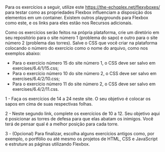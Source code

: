 Para os exercícios a seguir, utilize este https://the-echoplex.net/flexyboxes/ para testar como as propriedades Flexbox influenciam a disposição dos elementos em um container. Existem outros playgrounds para Flexbox como este, e os links para eles estão nos Recursos adicionais.

Como os exercícios serão feitos na própria plataforma, crie um diretório em seu repositório para o site número 1 (problema do sapo) e outro para o site número 2 (problema das torres). Salve o CSS que você criar na plataforma colocando o número do exercício como o nome do arquivo, como nos exemplos abaixo:

* Para o exercício número 15 do site número 1, o CSS deve ser salvo em exercises/6.4/1/15.css;
* Para o exercício número 10 do site número 2, o CSS deve ser salvo em exercises/6.4/2/10.css;
* Para o exercício número 11 do site número 2, o CSS deve ser salvo em exercises/6.4/2/11.css.

1 - Faça os exercícios de 14 a 24 neste site. O seu objetivo é colocar os sapos em cima de suas respectivas folhas.

2 - Neste segundo link, complete os exercícios de 10 a 12. Seu objetivo aqui é posicionar as torres de defesa para que elas abatam os inimigos. Você terá de pensar qual é a melhor posição para cada torre.

3 - (Opcional) Para finalizar, escolha alguns exercícios antigos como, por exemplo, o portfólio ou até mesmo os projetos de HTML, CSS e JavaScript e estruture as páginas utilizando Flexbox.